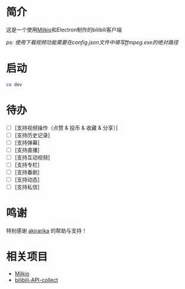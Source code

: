 # 简介

这是一个使用[Milkio](https://github.com/akirarika/milkio)和Electron制作的bilibili客户端

*ps: 使用下载视频功能需要在config.json文件中填写ffmpeg.exe的绝对路径*

# 启动
```bash
co dev
```

# 待办
- [ ] [支持视频操作（点赞 & 投币 & 收藏 & 分享）]
- [ ] [支持历史记录]
- [ ] [支持弹幕]
- [ ] [支持直播]
- [ ] [支持互动视频]
- [ ] [支持专栏]
- [ ] [支持番剧]
- [ ] [支持动态]
- [ ] [支持私信]

# 鸣谢
特别感谢 [akirarika](https://github.com/akirarika/) 的帮助与支持！

# 相关项目
- [Milkio](https://github.com/akirarika/milkio)
- [bilibili-API-collect](https://github.com/SocialSisterYi/bilibili-API-collect)

